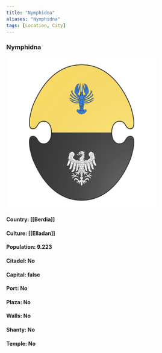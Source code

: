 ```yaml
---
title: "Nymphidna"
aliases: "Nymphidna"
tags: [Location, City]
---
```

### Nymphidna
![](attachment/e1bf05ff57087d2feb1429c2842767c9.svg)

#### Country: [[Berdia]]

#### Culture: [[Elladan]]

#### Population: 9.223

#### Citadel: No

#### Capital: false

#### Port: No

#### Plaza: No

#### Walls: No

#### Shanty: No

#### Temple: No


